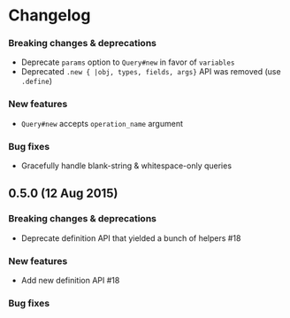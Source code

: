 # Changelog

### Breaking changes & deprecations

- Deprecate `params` option to `Query#new` in favor of `variables`
- Deprecated `.new { |obj, types, fields, args}` API was removed (use `.define`)

### New features

- `Query#new` accepts `operation_name` argument

### Bug fixes

- Gracefully handle blank-string & whitespace-only queries


## 0.5.0 (12 Aug 2015)

### Breaking changes & deprecations

- Deprecate definition API that yielded a bunch of helpers #18

### New features

- Add new definition API #18

### Bug fixes
